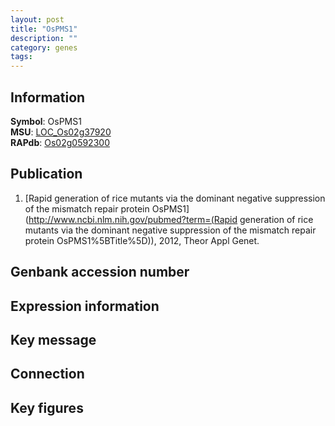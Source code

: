 ```yaml
---
layout: post
title: "OsPMS1"
description: ""
category: genes
tags: 
---
```


## Information
__Symbol__: OsPMS1  
__MSU__: [LOC_Os02g37920](http://rice.plantbiology.msu.edu/cgi-bin/ORF_infopage.cgi?orf=LOC_Os02g37920)  
__RAPdb__: [Os02g0592300](http://rapdb.dna.affrc.go.jp/viewer/gbrowse_details/irgsp1?name=Os02g0592300)  

## Publication
1. [Rapid generation of rice mutants via the dominant negative suppression of the mismatch repair protein OsPMS1](http://www.ncbi.nlm.nih.gov/pubmed?term=(Rapid generation of rice mutants via the dominant negative suppression of the mismatch repair protein OsPMS1%5BTitle%5D)), 2012, Theor Appl Genet.

## Genbank accession number

## Expression information

## Key message

## Connection

## Key figures


